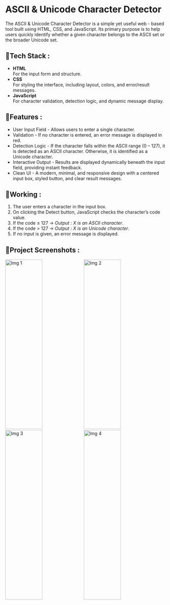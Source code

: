 # ASCII & Unicode Character Detector
The ASCII & Unicode Character Detector is a simple yet useful web - based tool built using HTML, CSS, and JavaScript. Its primary purpose is to help users quickly identify whether a given character belongs to the ASCII set or the broader Unicode set.

## 📍Tech Stack :
- **HTML**
  <br>
  For the input form and structure.
- **CSS**
  <br>
  For styling the interface, including layout, colors, and error/result messages.
- **JavaScript**
  <br>
  For character validation, detection logic, and dynamic message display.

## 📍Features :
- User Input Field - Allows users to enter a single character.
- Validation - If no character is entered, an error message is displayed in red.
- Detection Logic - If the character falls within the ASCII range (0 – 127), it is detected as an ASCII character. Otherwise, it is identified as a Unicode character.
- Interactive Output - Results are displayed dynamically beneath the input field, providing instant feedback.
- Clean UI - A modern, minimal, and responsive design with a centered input box, styled button, and clear result messages.

## 📍Working :
1) The user enters a character in the input box.
2) On clicking the Detect button, JavaScript checks the character’s code value.
3) If the code ≤ 127 → *Output : X is an ASCII character*.
4) If the code > 127 → *Output : X is an Unicode character*.
5) If no input is given, an error message is displayed.

## 📍Project Screenshots :
<img width="48%" height="530" alt="Img 1" src="https://github.com/user-attachments/assets/496e942f-e961-40e3-b79d-b507c15b3c6d" />
<img width="48%" height="530" alt="Img 2" src="https://github.com/user-attachments/assets/05baa922-c1cb-4e39-89d2-92ae7a796418" />
<img width="48%" height="530" alt="Img 3" src="https://github.com/user-attachments/assets/1b817fcf-b692-41ef-b699-f760dfae7761" />
<img width="48%" height="530" alt="Img 4" src="https://github.com/user-attachments/assets/ec90596a-9017-4dd3-8fef-da6616702a30" />
